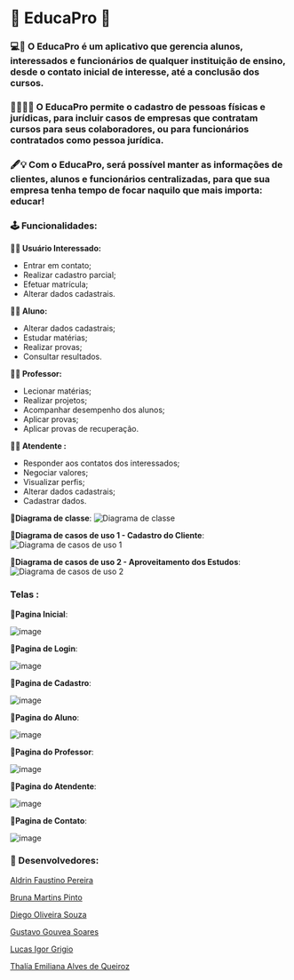 # :page_with_curl: EducaPro :page_with_curl:

### :computer::iphone: O EducaPro é um aplicativo que gerencia alunos, interessados e funcionários de qualquer instituição de ensino, desde o contato inicial de interesse, até a conclusão dos cursos. 

### :man_student::woman_teacher: O EducaPro permite o cadastro de pessoas físicas e jurídicas, para incluir casos de empresas que contratam cursos para seus colaboradores, ou para funcionários contratados como pessoa jurídica.

### :fountain_pen::bulb: Com o EducaPro, será possível manter as informações de clientes, alunos e funcionários centralizadas, para que sua empresa tenha tempo de focar naquilo que mais importa: educar!


### :joystick: **Funcionalidades:**

**:raising_hand_woman: Usuário Interessado:**
- Entrar em contato;
- Realizar cadastro parcial;
- Efetuar matrícula;
- Alterar dados cadastrais.

**:man_student: Aluno:** 
- Alterar dados cadastrais;
- Estudar matérias;
- Realizar provas;
- Consultar resultados.



**:teacher: Professor:**
- Lecionar matérias;
- Realizar projetos;
- Acompanhar desempenho dos alunos;
- Aplicar provas;
- Aplicar provas de recuperação.

**:office_worker: Atendente :**
- Responder aos contatos dos interessados;
- Negociar valores;
- Visualizar perfis;
- Alterar dados cadastrais;
- Cadastrar dados.


 


:page_with_curl:**Diagrama de classe**:
![Diagrama de classe](https://github.com/Bmpin/PI_Grupo13_ago2024/blob/main/Diagrama%20de%20classe.jpg)

:page_with_curl:**Diagrama de casos de uso 1 - Cadastro do Cliente**:
![Diagrama de casos de uso 1](https://github.com/Bmpin/PI_Grupo13_ago2024/blob/main/Diagrama%20de%20caso%20de%20uso%201%20-%20%20Cadastro%20de%20cliente.jpg)

:page_with_curl:**Diagrama de casos de uso 2 - Aproveitamento dos Estudos**:
![Diagrama de casos de uso 2](https://github.com/Bmpin/PI_Grupo13_ago2024/blob/main/Diagrama%20de%20caso%20de%20uso%202%20-%20Aproveitamento%20dos%20estudos.jpg)

 ### **Telas** :
 
:page_with_curl:**Pagina Inicial**:

![image](https://github.com/user-attachments/assets/6df671d0-dd43-4cc0-9f1f-6714e7711ff4)

:page_with_curl:**Pagina de Login**:

![image](https://github.com/user-attachments/assets/fc364274-f310-47e2-9774-6f37b0fdf283)

:page_with_curl:**Pagina de Cadastro**:

![image](https://github.com/user-attachments/assets/d3420bb2-11dd-4cf7-a087-e968d87af9fa)

:page_with_curl:**Pagina do Aluno**:

![image](https://github.com/user-attachments/assets/77d631d9-16d0-476e-9112-65ab315b89aa)

:page_with_curl:**Pagina do Professor**:

![image](https://github.com/user-attachments/assets/02a1c8bf-da5a-48ac-bb2d-495b55e9c872)

:page_with_curl:**Pagina do Atendente**:

![image](https://github.com/user-attachments/assets/0be2c9a5-a514-4b9e-9476-99a94b7bfb67)

:page_with_curl:**Pagina de Contato**:

![image](https://github.com/user-attachments/assets/bf756d10-34e2-4f6b-9286-c3d32a3b7c01)


### :genie: Desenvolvedores:
[Aldrin Faustino Pereira](https://github.com/Aldrin-Faustino)

[Bruna Martins Pinto](https://github.com/Bmpin)

[Diego Oliveira Souza]()

[Gustavo Gouvea Soares]()

[Lucas Igor Grigio](https://github.com/lucasgrigio)

[Thalía Emiliana Alves de Queiroz](https://github.com/thalivola)
